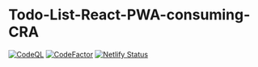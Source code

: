 # Todo-List-React-PWA-consuming-CRA
[![CodeQL](https://github.com/solaris0051/todo-list-react-pwa/actions/workflows/codeql.yml/badge.svg)](https://github.com/solaris0051/todo-list-react-pwa/actions/workflows/codeql.yml)
[![CodeFactor](https://www.codefactor.io/repository/github/solaris0051/todo-list-react-pwa/badge)](https://www.codefactor.io/repository/github/solaris0051/todo-list-react-pwa)
[![Netlify Status](https://api.netlify.com/api/v1/badges/b22fe0ec-1e41-4d19-99bb-98c22f9b7ec2/deploy-status)](https://app.netlify.com/sites/fifty-shades-of-todo-pwa/deploys)
